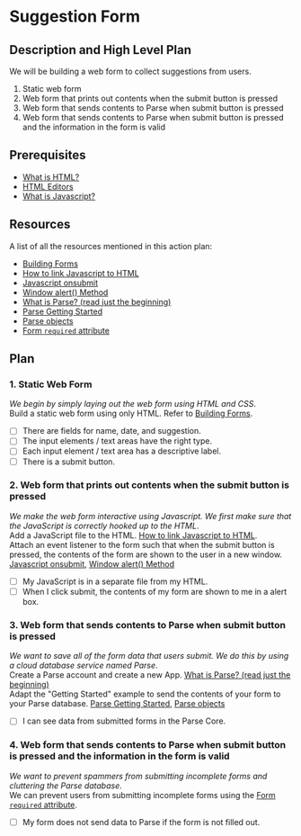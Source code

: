 # Suggestion Form

## Description and High Level Plan
We will be building a web form to collect suggestions from users.

1. Static web form
1. Web form that prints out contents when the submit button is pressed
1. Web form that sends contents to Parse when submit button is pressed
1. Web form that sends contents to Parse when submit button is pressed and the information in the form is valid

## Prerequisites
- [What is HTML?](http://www.w3schools.com/html/html_intro.asp)
- [HTML Editors](http://www.w3schools.com/html/html_editors.asp)
- [What is Javascript?](http://www.w3schools.com/js/js_intro.asp)

## Resources
A list of all the resources mentioned in this action plan:
- [Building Forms](http://learn.shayhowe.com/html-css/building-forms/)
- [How to link Javascript to HTML](http://www.w3schools.com/js/js_whereto.asp)
- [Javascript onsubmit](http://www.w3schools.com/jsref/event_onsubmit.asp)
- [Window alert() Method](http://www.w3schools.com/jsref/met_win_alert.asp)
- [What is Parse? (read just the beginning)](http://www.devfright.com/parse-com/)
- [Parse Getting Started](https://parse.com/apps/quickstart#parse_data/web/existing)
- [Parse objects](https://parse.com/docs/js/api/classes/Parse.Object.html)
- [Form `required` attribute](http://www.w3schools.com/tags/att_input_required.asp)

## Plan

### 1. Static Web Form
*We begin by simply laying out the web form using HTML and CSS*.  
Build a static web form using only HTML. Refer to [Building Forms](http://learn.shayhowe.com/html-css/building-forms/).

- [ ] There are fields for name, date, and suggestion.
- [ ] The input elements / text areas have the right type.
- [ ] Each input element / text area has a descriptive label.
- [ ] There is a submit button.

### 2. Web form that prints out contents when the submit button is pressed
*We make the web form interactive using Javascript. We first make sure that the JavaScript is correctly hooked up to the HTML*.  
Add a JavaScript file to the HTML. [How to link Javascript to HTML](http://www.w3schools.com/js/js_whereto.asp).  
Attach an event listener to the form such that when the submit button is pressed, the contents of the form are shown to the user in a new window. [Javascript onsubmit](http://www.w3schools.com/jsref/event_onsubmit.asp), [Window alert() Method](http://www.w3schools.com/jsref/met_win_alert.asp) 

- [ ] My JavaScript is in a separate file from my HTML.
- [ ] When I click submit, the contents of my form are shown to me in a alert box.

### 3. Web form that sends contents to Parse when submit button is pressed
*We want to save all of the form data that users submit. We do this by using a cloud database service named Parse*.   
Create a Parse account and create a new App. [What is Parse? (read just the beginning)](http://www.devfright.com/parse-com/)  
Adapt the "Getting Started" example to send the contents of your form to your Parse database. [Parse Getting Started](https://parse.com/apps/quickstart#parse_data/web/existing), [Parse objects](https://parse.com/docs/js/api/classes/Parse.Object.html)

- [ ] I can see data from submitted forms in the Parse Core.

### 4. Web form that sends contents to Parse when submit button is pressed and the information in the form is valid
*We want to prevent spammers from submitting incomplete forms and cluttering the Parse database*.  
We can prevent users from submitting incomplete forms using the [Form `required` attribute](http://www.w3schools.com/tags/att_input_required.asp).

- [ ] My form does not send data to Parse if the form is not filled out.